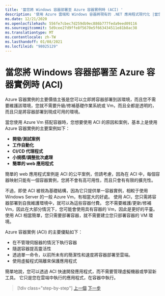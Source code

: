 ```yaml
---
title: '當您將 Windows 容器部署至 Azure 容器實例時 (ACI) '
description: '使用 Azure 雲端和 Windows 容器將現有的 .NET 應用程式現代化 |當您將 Windows 容器部署至 Azure 容器實例時 (ACI) '
ms.date: 12/21/2020
ms.openlocfilehash: 556fe7cbec7d259db9ec886b777feda9eed09116
ms.sourcegitcommit: 5d9cee27d9ffe8f5670e5f663434511e81b8ac38
ms.translationtype: MT
ms.contentlocale: zh-TW
ms.lasthandoff: 01/08/2021
ms.locfileid: "98025129"
---
```

# <a name="when-to-deploy-windows-containers-to-azure-container-instances-aci"></a>當您將 Windows 容器部署至 Azure 容器實例時 (ACI) 

Azure 容器實例的主要價值主張是您可以立即將容器部署到該環境，而且您不需要維護該環境，您就不需要升級/修補基礎作業系統或 Vm，而且全都是透明的，而且只是將容器部署到現成可用的環境。

當您使用 Azure Vm 搭配容器時，您想要使用 ACI 的原因和案例，基本上是使用 Azure 容器實例的主要案例如下：

- **開發/測試案例**
- **工作自動化**
- **CI/CD 代理程式**
- **小規模/調整批次處理**
- **簡單的 web 應用程式**

簡單的 web 應用程式案例是 ACI 的公平案例，但請考慮，因為在 ACI 中，每個容器映射只能有一個容器實例，您將不會有高可用性，而且只會有有限的擴充性。

不過，即使 ACI 被視為基礎結構，因為它只提供單一容器實例，相較于使用 Windows Server 的一般 Azure Vm，有相當大的好處。 使用 ACI，您只需將容器部署到自我維護環境中，就可以為這些容器付費。 您不需要維護/更新/修補 Vm，因此在大部分情況下，您可能會使用具有容器的 Vm，因此是更好的平臺。 使用 ACI 相當簡單，您只需要部署容器，就不需要建立您只部署容器的 VM 環境。

Azure 容器實例 (ACI) 的主要優點如下：

- 在不管理伺服器的情況下執行容器
- 隨選容器提高靈活性
- 透過單一命令，以前所未有的簡潔性和速度將容器部署至雲端。
- 使用虛擬程式隔離來保護應用程式

簡單地說，您可以透過 ACI 快速開發應用程式，而不需要管理虛擬機器或學習新工具。 它只是您在雲端中執行的應用程式，在容器中執行。

> [!div class="step-by-step"]
> [上一個](when-to-deploy-windows-containers-to-azure-vms-iaas-cloud.md) 
> [下一步](when-to-deploy-windows-containers-to-azure-container-service-kubernetes.md)
